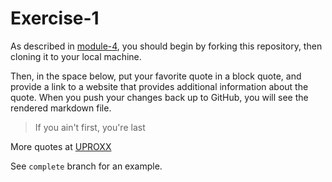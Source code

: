 # Exercise-1

As described in [module-4](https://github.com/INFO-201/m4-git-intro), you should begin by forking this repository, then cloning it to your local machine.

Then, in the space below, put your favorite quote in a block quote, and provide a link to a website that provides additional information about the quote. When you push your changes back up to GitHub, you will see the rendered markdown file.

>If you ain't first, you're last

More quotes at [UPROXX](http://uproxx.com/movies/talladega-nights-quotes/)

See `complete` branch for an example.
